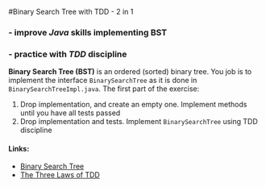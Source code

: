 #Binary Search Tree with TDD - 2 in 1

 ### - improve *Java* skills implementing BST 
 ### - practice with *TDD* discipline
 
**Binary Search Tree (BST)** is an ordered (sorted) binary tree. You job is to implement the interface `BinarySearchTree`
 as it is done in `BinarySearchTreeImpl.java`. The first part of the exercise:
 1. Drop implementation, and create an empty one. Implement methods until you have all tests passed
 2. Drop implementation and tests. Implement `BinarySearchTree` using TDD discipline
 
 #### Links:
 * [Binary Search Tree](https://en.wikipedia.org/wiki/Binary_search_tree)
 * [The Three Laws of TDD](https://www.youtube.com/watch?v=qkblc5WRn-U&t=3476s)

